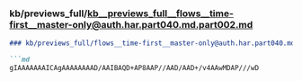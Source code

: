 ### kb/previews_full/kb__previews_full__flows__time-first__master-only@auth.har.part040.md.part002.md

```md
### kb/previews_full/flows__time-first__master-only@auth.har.part040.md (part 002)

```md
gIAAAAAAAICAgAAAAAAAAD/AAIBAQD+AP8AAP//AAD/AAD+/v4AAwMDAP///wD
```

```

```
